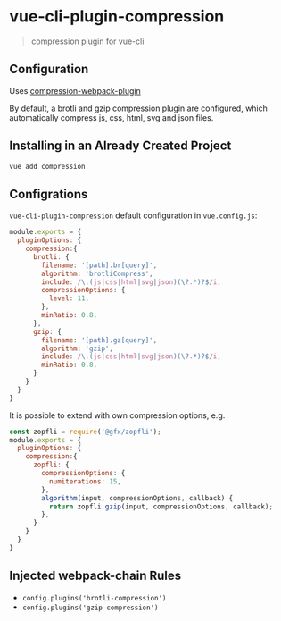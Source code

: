 # vue-cli-plugin-compression

> compression plugin for vue-cli

## Configuration

Uses [compression-webpack-plugin](https://github.com/webpack-contrib/compression-webpack-plugin)

By default, a brotli and gzip compression plugin are configured, which automatically compress js, css, html, svg and json files.

## Installing in an Already Created Project

``` sh
vue add compression
```


## Configrations

`vue-cli-plugin-compression` default configuration in `vue.config.js`:

```js
module.exports = {
  pluginOptions: {
    compression:{
      brotli: {
        filename: '[path].br[query]',
        algorithm: 'brotliCompress',
        include: /\.(js|css|html|svg|json)(\?.*)?$/i,
        compressionOptions: {
          level: 11,
        },
        minRatio: 0.8,
      },
      gzip: {
        filename: '[path].gz[query]',
        algorithm: 'gzip',
        include: /\.(js|css|html|svg|json)(\?.*)?$/i,
        minRatio: 0.8,
      }
    }
  }
}
```

It is possible to extend with own compression options, e.g.
```js
const zopfli = require('@gfx/zopfli');
module.exports = {
  pluginOptions: {
    compression:{
      zopfli: {
        compressionOptions: {
          numiterations: 15,
        },
        algorithm(input, compressionOptions, callback) {
          return zopfli.gzip(input, compressionOptions, callback);
        },
      }
    }
  }
}
```

## Injected webpack-chain Rules

- `config.plugins('brotli-compression')`
- `config.plugins('gzip-compression')`
